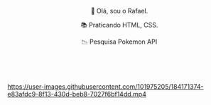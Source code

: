  
<p align="center">👋 Olá, sou o Rafael.</p>  
<p align="center">📚 Praticando HTML, CSS.</p>  
<p align="center">📉 Pesquisa Pokemon API</p>  

 <br>
 <br> 
 <br>
 

https://user-images.githubusercontent.com/101975205/184171374-e83afdc9-8f13-430d-beb8-7027f6bf14dd.mp4
